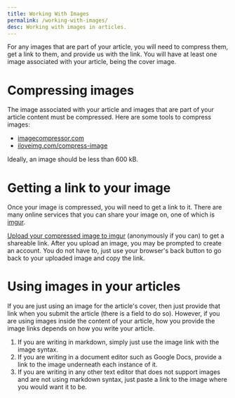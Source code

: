 ```yaml
---
title: Working With Images
permalink: /working-with-images/
desc: Working with images in articles.
---
```


For any images that are part of your article, you will need to compress them, get a link to them, and provide us with the link. You will have at least one image associated with your article, being the cover image.

# Compressing images

The image associated with your article and images that are part of your article content must be compressed. Here are some tools to compress images:

* [imagecompressor.com](https://imagecompressor.com/)
* [iloveimg.com/compress-image](https://www.iloveimg.com/compress-image)

Ideally, an image should be less than 600 kB.

# Getting a link to your image

Once your image is compressed, you will need to get a link to it. There are many online services that you can share your image on, one of which is [imgur](https://imgur.com/).

[Upload your compressed image to imgur](https://imgur.com/upload) (anonymously if you can) to get a shareable link. After you upload an image, you may be prompted to create an account. You do not have to, just use your browser's back button to go back to your uploaded image and copy the link.

# Using images in your articles

If you are just using an image for the article's cover, then just provide that link when you submit the article (there is a field to do so). However, if you are using images inside the content of your article, how you provide the image links depends on how you write your article.

1. If you are writing in markdown, simply just use the image link with the image syntax.
2. If you are writing in a document editor such as Google Docs, provide a link to the image underneath each instance of it.
3. If you are writing in any other text editor that does not support images and are not using markdown syntax, just paste a link to the image where you would want it to be.